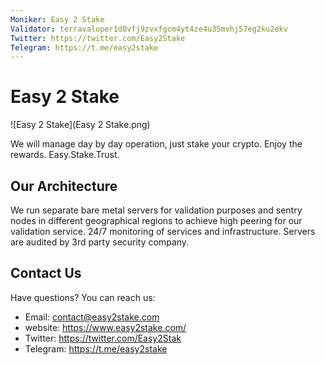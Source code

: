 ```yaml
---
Moniker: Easy 2 Stake
Validator: terravaloper1d0vfj9zvxfgcm4yt4ze4u35mvhj57eg2ku2ekv
Twitter: https://twitter.com/Easy2Stake
Telegram: https://t.me/easy2stake
---
```


# Easy 2 Stake
![Easy 2 Stake](Easy 2 Stake.png)

We will manage day by day operation, just stake your crypto. Enjoy the rewards. Easy.Stake.Trust.

## Our Architecture

We run separate bare metal servers for validation purposes and sentry nodes in different geographical regions to achieve high peering for our validation service.
24/7 monitoring of services and infrastructure. Servers are audited by 3rd party security company.

## Contact Us

Have questions? You can reach us:

- Email: contact@easy2stake.com
- website: https://www.easy2stake.com/
- Twitter: https://twitter.com/Easy2Stak
- Telegram: https://t.me/easy2stake
